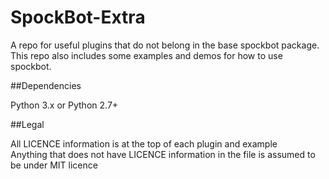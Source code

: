 SpockBot-Extra
=====

A repo for useful plugins that do not belong in the base spockbot package.
This repo also includes some examples and demos for how to use spockbot.

##Dependencies

Python 3.x or Python 2.7+  

##Legal

All LICENCE information is at the top of each plugin and example  
Anything that does not have LICENCE information in the file is assumed to be under MIT licence
